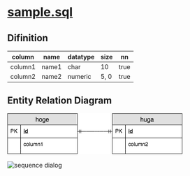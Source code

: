 # [sample.sql](../sql/sample.sql)

## Difinition

|column|name|datatype|size|nn|
|---|---|---|---|---|
|column1|name1|char|10|true|
|column2|name2|numeric|5, 0|true|

## Entity Relation Diagram
![ERD](../images/sample.png "sample.sql ERD")

![sequence dialog](http://www.plantuml.com/plantuml/proxy?cache=no&src=https://raw.githubusercontent.com/araki-ka/til/master/sql-design/uml/sample.pu)
